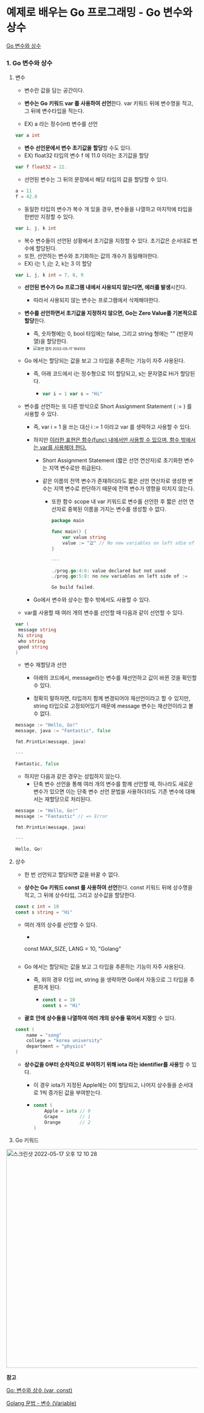 # 예제로 배우는 Go 프로그래밍 - Go 변수와 상수 

[Go 변수와 상수](http://golang.site/go/article/4-Go-%EB%B3%80%EC%88%98%EC%99%80-%EC%83%81%EC%88%98)

### 1. Go 변수와 상수 

1. 변수

   - 변수란 값을 담는 공간이다.

   - **변수는 Go 키워드 var 를 사용하여 선언**한다. var 키워드 뒤에 변수명을 적고, 그 뒤에 변수타입을 적는다.
   - EX) a 라는 정수(int) 변수를 선언

   ````go
   var a int
   ````

   - **변수 선언문에서 변수 초기값을 할당**할 수도 있다.
   - EX) float32 타입의 변수 f 에 11.0 이라는 초기값을 할당

   ````go
   var f float32 = 22.
   ````

   - 선언된 변수는 그 뒤의 문장에서 해당 타입의 값을 할당할 수 있다.

   ````go
   a = 11
   f = 42.0
   ````

   - 동일한 타입의 변수가 복수 개 있을 경우, 변수들을 나열하고 마지막에 타입을 한번만 지정할 수 있다.

   ````go
   var i, j, k int
   ````

   - 복수 변수들이 선언된 상황에서 초기값을 지정할 수 있다. 초기값은 순서대로 변수에 할당된다. 
   - 또한, 선언하는 변수와 초기화하는 값의 개수가 동일해야한다.
   - EX) i는 1, j는 2, k는 3 이 할당

   ````go
   var i, j, k int = 7, 8, 9
   ````

   - **선언된 변수가 Go 프로그램 내에서 사용되지 않는다면, 에러를 발생**시킨다. 

     - 따라서 사용되지 않는 변수는 프로그램에서 삭제해야한다.

   - **변수를 선언하면서 초기값을 지정하지 않으면, Go는 Zero Value를 기본적으로 할당**한다. 

     - 즉, 숫자형에는 0, bool 타입에는 false, 그리고 string 형에는 "" (빈문자열)을 할당한다.
     - <img src="https://user-images.githubusercontent.com/42603919/168793292-7746596b-59bc-4c24-950c-53756ff0ce08.png" alt="화면 캡처 2022-05-17 194103" style="zoom:67%;" />

   - Go 에서는 할당되는 값을 보고 그 타입을 추론하는 기능이 자주 사용된다. 

     - 즉, 아래 코드에서 i는 정수형으로 1이 할당되고, s는 문자열로 Hi가 할당된다.

       - ````go
         var i = 1 var s = "Hi"
         ````

   - 변수를 선언하는 또 다른 방식으로 Short Assignment Statement ( := ) 를 사용할 수 있다. 

     - 즉, var i = 1 을 쓰는 대신 i := 1 이라고 var 를 생략하고 사용할 수 있다. 
     
     - 하지만 <u>이러한 표현은 함수(func) 내에서만 사용할 수 있으며, 함수 밖에서는 var를 사용해야 한다.</u> 
     
       - Short Assignment Statement (짧은 선언 연산자)로 초기화한 변수는 지역 변수로만 취급된다.
     
       - 같은 이름의 전역 변수가 존재하더라도 짧은 선언 연산자로 생성한 변수는 지역 변수로 판단하기 때문에 전역 변수가 영향을 미치지 않는다.
     
         - 또한 함수 scope 내 var 키워드로 변수를 선언한 후 짧은 선언 연산자로 중복된 이름을 가지는 변수를 생성할 수 없다.
     
           ````go
           package main
           
           func main() {
               var value string
               value := "값" // No new variables on left sdie of :=
           }
           
           ---
           
           ./prog.go:4:6: value declared but not used
           ./prog.go:5:8: no new variables on left side of :=
           
           Go build failed.
           ````
     
     - Go에서 변수와 상수는 함수 밖에서도 사용할 수 있다.
     
   - var를 사용할 때 여러 개의 변수를 선언할 때 다음과 같이 선언할 수 있다.

   ````go
   var (
   	message string
   	hi string
   	who string
   	good string
   )
   ````

   - 변수 재할당과 선언

     - 아래의 코드에서, message라는 변수를 재선언하고 값이 바뀐 것을 확인할 수 있다.

     - 정확히 말하자면, 타입까지 함께 변경되어야 재선언이라고 할 수 있지만, string 타입으로 고정되어있기 때문에 message 변수는 재선언이라고 볼 수 없다.

   ````go
   message := "Hello, Go!"
   message, java := "Fantastic", false
   
   fmt.PrintLn(message, java)
   
   ---
   
   Fantastic, false
   ````

   - 하지만 다음과 같은 경우는 성립하지 않는다.
     - 단축 변수 선언을 통해 여러 개의 변수를 함께 선언할 때, 하나라도 새로운 변수가 있으면 이는 단축 변수 선언 문법을 사용하더라도 기존 변수에 대해서는 재할당으로 처리된다.

   ````go
   message := "Hello, Go!"
   message := "Fantastic" // => Error
   
   fmt.PrintLn(message, java)
   
   ---
   
   Hello, Go!
   ````

2. 상수

   - 한 번 선언되고 할당되면 값을 바꿀 수 없다.

   - **상수는 Go 키워드 const 를 사용하여 선언**한다. const 키워드 뒤에 상수명을 적고, 그 뒤에 상수타입, 그리고 상수값을 할당한다.

   ````go
   const c int = 10
   const s string = "Hi"
   ````

   - 여러 개의 상수를 선언할 수 있다.

     - ````go
     const MAX_SIZE, LANG = 10, "Golang" 
       ````
     
   - Go 에서는 할당되는 값을 보고 그 타입을 추론하는 기능이 자주 사용된다. 

     - 즉, 위의 경우 타입 int, string 을 생략하면 Go에서 자동으로 그 타입을 추론하게 된다.

       - ````go
         const c = 10
         const s = "Hi"
         ````

   - **괄호 안에 상수들을 나열하여 여러 개의 상수들 묶어서 지정**할 수 있다.

   ````go
   const (
       name = "song"
       college = "korea university"
       department = "physics"
   )
   ````

   - **상수값을 0부터 순차적으로 부여하기 위해 iota 라는 identifier를 사용**할 수 있다. 

     - 이 경우 iota가 지정된 Apple에는 0이 할당되고, 나머지 상수들을 순서대로 1씩 증가된 값을 부여받는다.

     - ````go
       const (
           Apple = iota // 0
           Grape        // 1
           Orange       // 2
       )
       ````

3. Go 키워드

<img width="575" alt="스크린샷 2022-05-17 오후 12 10 28" src="https://user-images.githubusercontent.com/73063032/168720633-0cbde969-3c0d-45ca-915c-8b30f1d6deaf.png">









**참고**

[Go: 변수와 상수 (var, const)](https://pronist.dev/84)

[Golang 문법 - 변수 (Variable)](https://velog.io/@cafefarm-johnny/Golang-%EB%AC%B8%EB%B2%95-%EB%B3%80%EC%88%98)